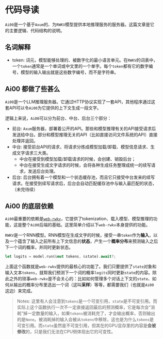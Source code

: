 # 代码导读

`Ai00`是一个基于`Axum`的、为`RWKV`模型提供本地推理服务的服务器。这篇文章是它的主要逻辑、代码结构的说明。

## 名词解释
- token: 词元，模型能够处理的、被数字化的最小语言单元。在`RWKV`的词表中，一个`token`通常是一个单词或中文里的一个单字。每个`token`都有它的数字编号，模型的输入输出就是这些数字编号，而不是字符串。 

## Ai00 都做了些甚么
`Ai00`是一个LLM推理服务器。它通过HTTP协议实现了一套API，其他程序通过这套API可以令`Ai00`为它提供的上下文生成一段文字。

逻辑上来说，`Ai00`可以分为前台、中台、后台三个部分：
- 前台: `Axum`服务器，部署着公开的API。那些和模型推理有关的API接受请求后发送给中台。部分和模型推理无关的API（比如直接访问文件系统的API）直接处理并返回。
- 中台: 接受前台API的请求，将请求分拣成模型加载/卸载、模型信息请求、生成文字请求三大类。
  - 中台在接受到模型加载/卸载请求的时候，会创建、销毁后台；
  - 中台在接受生成文字请求的时候，会将各种生成任务整理成统一的续写请求，发送后台处理。
- 后台: 后台拥有着一个模型和一个状态缓存池，而且它只接受中台发来的续写请求。在接受到续写请求后，后台会自动匹配缓存池中与输入最匹配的状态，（未完待续）

## Ai00 的底层依赖

`Ai00`最重要的依赖是[`web-rwkv`](https://github.com/cryscan/web-rwkv)，它提供了tokenization、载入模型、模型推理的功能，这是整个`Ai00`后端的基础。这里简单介绍以下`web-rwkv`本身提供的功能。

`RWKV`是一个RNN模型。RNN模型在生成文字的时候，接受一串`token`作为**输入**，以及一个蕴含了输入之前所有上下文信息的**状态**，产生一个**概率分布**来预测输入之后下一个词的概率，并同时更新状态。

```rust
let logits = model.run(&mut tokens, &state).await?;
```

上面这个函数就是`web-rwkv`提供的最核心的功能了。我们只要提供了`state`对象和输入文本`tokens`，就帮我们预测下一个词的概率`logits`同时更新`state`的内容。除此之外的琐事`web-rwkv`是不会关心的：比如如何管理多个对话上下文的`state`、如何从输出的概率分布里选出一个词（这叫**采样**）等等，都需要我们（也就是`Ai00`这边）来完成。

> Notes: 这里有人会注意到`tokens`是一个可变引用，`state`是不可变引用。而实际上这个函数执行一次不一定直接返回最后的预测概率，它是每次会“消耗”掉一定数量的输入，如果`tokens`被消耗完了，才会输出概率，否则输出的是`None`。被消耗掉的输入会被从`tokens`中移除，这也是为什么`tokens`是可变引用。而`state`虽然是不可变引用，但其在的GPU显存里的内容是**会被修改**的，只是我们无法在CPU侧体现出它的可变性。
